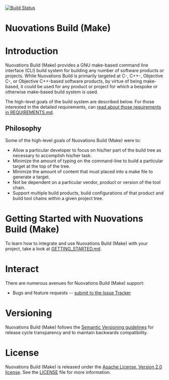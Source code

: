 [![Build Status][nuovations-build-make-github-action-svg]][nuovations-build-make-github-action]

[nuovations-build-make-github]: https://github.com/nuovations/nuovations-build-make
[nuovations-build-make-github-action]: https://github.com/nuovations/nuovations-build-make/actions?query=branch%3Amain+event%3Apush+workflow%3ABuild
[nuovations-build-make-github-action-svg]: https://github.com/nuovations/nuovations-build-make/actions/workflows/build.yml/badge.svg?branch=main&event=push

Nuovations Build (Make)
=======================

# Introduction

Nuovations Build (Make) provides a GNU make-based command line
interface (CLI) build system for building any number of software
products or projects. While Nuovations Build is primarily targeted at
C-, C++-, Objective C-, or Objective C++-based software products, by
virtue of being make-based, it could be used for any product or
project for which a bespoke or otherwise make-based build system is
used.

The high-level goals of the build system are described below. For
those interested in the detailed requirements, can [read about those
requirements in REQUIREMENTS.md](./doc/REQUIREMENTS.md).

## Philosophy

Some of the high-level goals of Nuovations Build (Make) were to:

  * Allow a particular developer to focus on his/her part of the build tree as necessary to accomplish his/her task.
  * Minimize the amount of typing on the command-line to build a particular target at the top of the tree.
  * Minimize the amount of content that must placed into a make file to generate a target.
  * Not be dependent on a particular vendor, product or version of the tool chain.
  * Support multiple build products, build configurations of that product and build tool chains within a given project tree.

# Getting Started with Nuovations Build (Make)

To learn how to integrate and use Nuovations Build (Make) with your
project, take a look at [GETTING_STARTED.md](./doc/GETTING_STARTED.md).

# Interact

There are numerous avenues for Nuovations Build (Make) support:

  * Bugs and feature requests -- [submit to the Issue Tracker](https://github.com/nuovations/nuovations-build-make/issues)

# Versioning

Nuovations Build (Make) follows the [Semantic Versioning guidelines](http://semver.org/)
for release cycle transparency and to maintain backwards compatibility.

# License

Nuovations Build (Make) is released under the [Apache License, Version 2.0 license](https://opensource.org/licenses/Apache-2.0).
See the [LICENSE](./LICENSE) file for more information.
